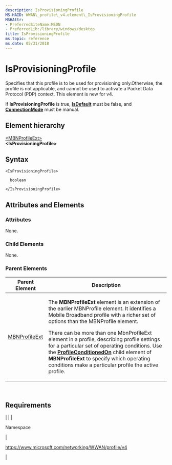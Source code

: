 ```yaml
---
description: IsProvisioningProfile
MS-HAID: WWAN\_profile\_v4.element\_IsProvisioningProfile
MSHAttr:
- PreferredSiteName:MSDN
- PreferredLib:/library/windows/desktop
title: IsProvisioningProfile
ms.topic: reference
ms.date: 05/31/2018
---
```


# <span id="WWAN_profile_v4.element_IsProvisioningProfile"></span>IsProvisioningProfile

Specifies that this profile is to be used for provisioning only.Otherwise, the profile is not applicable, and cannot be used to activate a Packet Data Protocol (PDP) context. This element is new for v4.

If **IsProvisioningProfile** is true, [**IsDefault**](element-isdefault.md) must be false, and [**ConnectionMode**](element-connectionmode.md) must be manual.

## Element hierarchy

[&lt;MBNProfileExt&gt;](element-mbnprofileext.md)  
**&lt;IsProvisioningProfile&gt;**

## Syntax

``` syntax
<IsProvisioningProfile>

  boolean

</IsProvisioningProfile>
```

## <span id="Attributes_and_Elements"></span><span id="attributes_and_elements"></span><span id="ATTRIBUTES_AND_ELEMENTS"></span>Attributes and Elements

### <span id="attributes"></span><span id="ATTRIBUTES"></span>Attributes

None.

### <span id="Child_Elements"></span><span id="child_elements"></span><span id="CHILD_ELEMENTS"></span>Child Elements

None.

### <span id="parent_elements"></span><span id="PARENT_ELEMENTS"></span>Parent Elements


| Parent Element | Description | 
|----------------|-------------|
| <a href="element-mbnprofileext.md">MBNProfileExt</a> | <p>The <strong>MBNProfileExt</strong> element is an extension of the earlier MBNProfile element. It identifies a Mobile Broadband profile with a richer set of options than the MBNProfile element.</p><p>There can be more than one MbnProfileExt element in a profile, describing profile settings for a particular set of operating conditions. Use the <a href="element-profileconditionedon.md"><strong>ProfileConditionedOn</strong></a> child element of <strong>MBNProfileExt</strong> to specify which operating conditions make a particular profile the active profile.</p> | 


 

## Requirements


| 
|
| <p>Namespace</p> | <p>https://www.microsoft.com/networking/WWAN/profile/v4</p> | 


 

 



